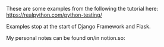 These are some examples from the following the tutorial here: https://realpython.com/python-testing/

Examples stop at the start of Django Framework and Flask.

My personal notes can be found on/in notion.so: 
